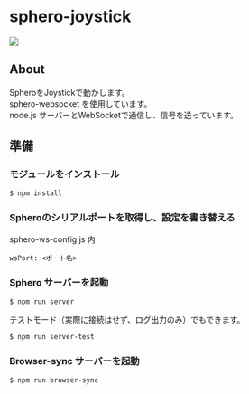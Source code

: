 # sphero-joystick

![](https://docs.google.com/drawings/d/1izzy4NO9N6wnBPxxaT6xdnkyV2dwE7FlXRnXC9kviX4/pub?w=700&h=366)

## About
SpheroをJoystickで動かします。  
sphero-websocket を使用しています。  
node.js サーバーとWebSocketで通信し、信号を送っています。

## 準備

### モジュールをインストール
```
$ npm install
```

### Spheroのシリアルポートを取得し、設定を書き替える

sphero-ws-config.js 内
```
wsPort: <ポート名>
```

### Sphero サーバーを起動
```
$ npm run server
```

テストモード（実際に接続はせず、ログ出力のみ）でもできます。
```
$ npm run server-test
```

### Browser-sync サーバーを起動

```
$ npm run browser-sync
```

